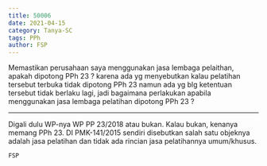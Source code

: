 ```yaml
---
title: 50006
date: 2021-04-15
category: Tanya-SC
tags: PPh
author: FSP
---
```


Memastikan perusahaan saya menggunakan jasa lembaga pelaithan, apakah dipotong PPh 23 ? karena ada yg menyebutkan kalau pelatihan tersebut terbuka tidak dipotong PPh 23 namun ada yg blg ketentuan tersebut tidak berlaku lagi, jadi bagaimana perlakukan apabila menggunakan jasa lembaga pelatihan dipotong PPh 23 ?

---

Digali dulu WP-nya WP PP 23/2018 atau bukan. Kalau bukan, kenanya memang PPh 23. DI PMK-141/2015 sendiri disebutkan salah satu objeknya adalah jasa pelatihan dan tidak ada rincian jasa pelatihannya umum/khusus.

`FSP`
